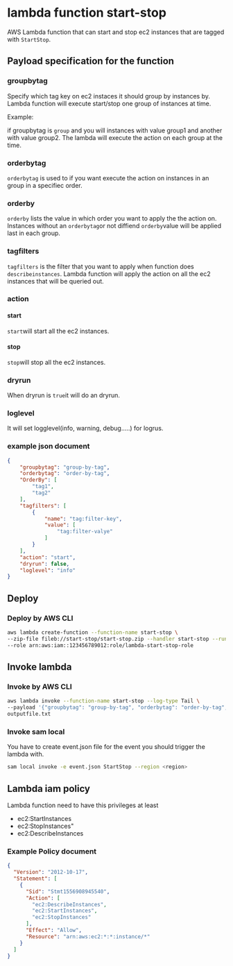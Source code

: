 # lambda function start-stop

AWS Lambda function that can start and stop ec2 instances that are tagged with `StartStop`.

## Payload specification for the function

### groupbytag

Specify which tag key on ec2 instaces it should group by instances by. Lambda function will execute start/stop one group of instances at time.

Example:

if groupbytag is `group` and you will instances with value group1 and another with value group2. The lambda will execute the action on each group at the time.

### orderbytag

`orderbytag` is used to if you want execute the action on instances in an group in a specifiec order.

### orderby

`orderby` lists the value in which order you want to apply the the action on. Instances without an `orderbytag`or not diffiend `orderby`value will be applied last in each group.

### tagfilters

`tagfilters` is the filter that you want to apply when function does `describeinstances`. Lambda function will apply the action on all the ec2 instances that will be queried out.

### action

#### start

`start`will start all the ec2 instances.

#### stop

`stop`will stop all the ec2 instances.

### dryrun

When dryrun is `true`it will do an dryrun.

### loglevel

It will set logglevel(info, warning, debug.....) for logrus.

### example json document

```json
{
    "groupbytag": "group-by-tag",
    "orderbytag": "order-by-tag",
    "OrderBy": [
        "tag1",
        "tag2"
    ],
    "tagfilters": [
        {
            "name": "tag:filter-key",
            "value": [
                "tag:filter-valye"
            ]
        }
    ],
    "action": "start",
    "dryrun": false,
    "loglevel": "info"
}
```

## Deploy

### Deploy by AWS CLI

```sh
aws lambda create-function --function-name start-stop \
--zip-file fileb://start-stop/start-stop.zip --handler start-stop --runtime go1.x \
--role arn:aws:iam::123456789012:role/lambda-start-stop-role
```

## Invoke lambda

### Invoke by AWS CLI

```sh
aws lambda invoke --function-name start-stop --log-type Tail \
--payload '{"groupbytag": "group-by-tag", "orderbytag": "order-by-tag", "OrderBy": ["tag1","tag2"], "tagfilters": [{ "name": "tag:filter-key", "value": ["tag:filter-valye"]}], "action": "start" }' \
outputfile.txt
```

### Invoke sam local

You have to create event.json file for the event you should trigger the lambda with.

```sh
sam local invoke -e event.json StartStop --region <region>
```

## Lambda iam policy

Lambda function need to have this privileges at least

* ec2:StartInstances
* ec2:StopInstances"
* ec2:DescribeInstances

### Example Policy document

```json
{
  "Version": "2012-10-17",
  "Statement": [
    {
      "Sid": "Stmt1556908945540",
      "Action": [
        "ec2:DescribeInstances",
        "ec2:StartInstances",
        "ec2:StopInstances"
      ],
      "Effect": "Allow",
      "Resource": "arn:aws:ec2:*:*:instance/*"
    }
  ]
}
```